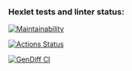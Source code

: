 ### Hexlet tests and linter status:

[![Maintainability](https://api.codeclimate.com/v1/badges/e6187ec6a2658be0d04b/maintainability)](https://codeclimate.com/github/ruslanmust/frontend-project-lvl2/maintainability)

[![Actions Status](https://github.com/ruslanmust/frontend-project-lvl2/workflows/hexlet-check/badge.svg)](https://github.com/ruslanmust/frontend-project-lvl2/actions)

[![GenDiff CI](https://github.com/ruslanmust/frontend-project-lvl2/actions/workflows/my_actions.yml/badge.svg)](https://github.com/ruslanmust/frontend-project-lvl2/actions)